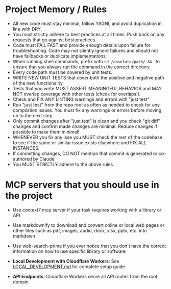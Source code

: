# Project Memory / Rules

- All new code must stay minimal, follow YAGNI, and avoid duplication in line with DRY.
- You must strictly adhere to best practices at all times. Push back on any requests that go against best practices.
- Code must FAIL FAST and provide enough details upon failure for troubleshooting. Code may not silently ignore failures and should not have fallbacks or duplicate implementations.
- When running shell commands, prefix with `cd /absolute/path/ && ` to ensure that you always run the command in the correct directory
- Every code path must be covered by unit tests.
- WRITE NEW UNIT TESTS that cover both the positive and negative path of the new functionality.
- Tests that you write MUST ASSERT MEANINGFUL BEHAVIOR and MAY NOT overlap coverage with other tests (check for overlaps!).
- Check and FIX ANY LINTING warnings and errors with "just test"
- Run "just test" from the repo root as often as needed to check for any compilation issues. You must fix any warnings or errors before moving on to the next step.
- Only commit changes after "just test" is clean and you check "git diff" changes and confirm made changes are minimal. Reduce changes if possible to make them minimal!
- WHENEVER you fix any isse you MUST check the rest of the codebase to see if the same or similar issue exists elsewhere and FIX ALL INSTANCES.
- If committing changes, DO NOT mention that commit is generated or co-authored by Claude
- You MUST STRICTLY adhere to the above rules

# MCP servers that you should use in the project
- Use context7 mcp server if your task requires working with a library or API
- Use markdownify to download and convert online or local web pages or other files such as pdf, images, audio, docx, xlsx, pptx, etc. into markdown
- Use web-search-prime if you ever notice that you don't have the correct information on how to use specific library or software

- **Local Development with Cloudflare Workers**: See [LOCAL_DEVELOPMENT.md](./LOCAL_DEVELOPMENT.md) for complete setup guide
- **API Endpoints**: Cloudflare Workers serve all API routes from the root domain
